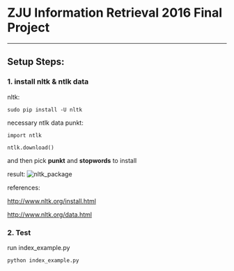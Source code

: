 # ZJU Information Retrieval 2016 Final Project

--------

## Setup Steps:

### 1. install nltk & ntlk data

nltk: 

```sudo pip install -U nltk```

necessary ntlk data punkt:

```import ntlk```

```ntlk.download()```

and then pick **punkt** and **stopwords** to install

result: ![nltk_package](nltk_package.png)

references:

http://www.nltk.org/install.html

http://www.nltk.org/data.html

### 2. Test

run index_example.py

```python index_example.py```



